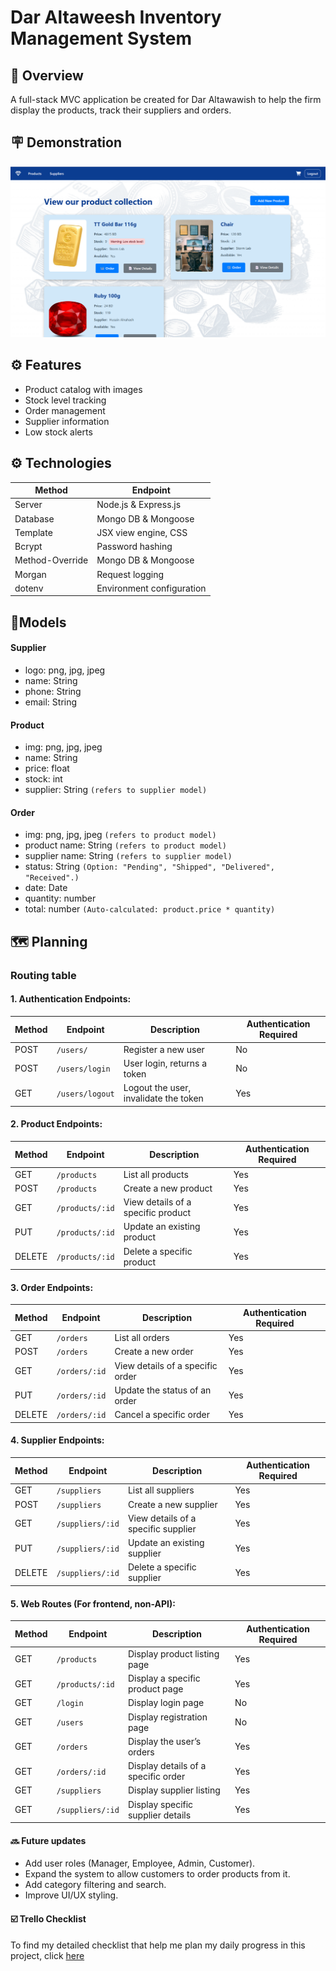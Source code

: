 # Dar Altaweesh Inventory Management System

## 📜 Overview

A full-stack MVC application be created for Dar Altawawish to help the firm display the products, track their suppliers and orders.

## 🪧 Demonstration

![Alt text](./public/images/Demo1.png)

## ⚙️ Features

- Product catalog with images
- Stock level tracking
- Order management
- Supplier information
- Low stock alerts

## ⚙️ Technologies

| Method           | Endpoint                   | 
|------------------|----------------------------|
| Server           | Node.js & Express.js       | 
| Database         | Mongo DB & Mongoose        | 
| Template         | JSX view engine, CSS       |
| Bcrypt           | Password hashing           | 
| Method-Override  | Mongo DB & Mongoose        | 
| Morgan           | Request logging            | 
| dotenv           | Environment configuration  |

## 🔌Models

#### Supplier

- logo: png, jpg, jpeg
- name: String
- phone: String
- email: String

#### Product

- img: png, jpg, jpeg
- name: String
- price: float
- stock: int
- supplier: String `(refers to supplier model)`

#### Order

- img: png, jpg, jpeg `(refers to product model)`
- product name: String `(refers to product model)`
- supplier name: String `(refers to supplier model)`
- status: String `(Option: "Pending", "Shipped", "Delivered", "Received".)`
- date: Date
- quantity: number
- total: number `(Auto-calculated: product.price * quantity)`


## 🗺️ Planning

### Routing table

#### 1. Authentication Endpoints:

| Method | Endpoint               | Description                              | Authentication Required |
|--------|------------------------|------------------------------------------|-------------------------|
| POST   | `/users/`              | Register a new user                      | No                      |
| POST   | `/users/login`         | User login, returns a token              | No                      |
| GET    | `/users/logout`        | Logout the user, invalidate the token    | Yes                     |


#### 2. Product Endpoints:

| Method | Endpoint               | Description                              | Authentication Required |
|--------|------------------------|------------------------------------------|-------------------------|
| GET    | `/products`            | List all products                        | Yes                     |
| POST   | `/products`            | Create a new product                     | Yes                     |
| GET    | `/products/:id`        | View details of a specific product       | Yes                     |
| PUT    | `/products/:id`        | Update an existing product               | Yes                     |
| DELETE | `/products/:id`        | Delete a specific product                | Yes                     |


#### 3. Order Endpoints:

| Method | Endpoint              | Description                               | Authentication Required |
|--------|-----------------------|-------------------------------------------|-------------------------|
| GET    | `/orders`             | List all orders                           | Yes                     |
| POST   | `/orders`             | Create a new order                        | Yes                     |
| GET    | `/orders/:id`         | View details of a specific order          | Yes                     |
| PUT    | `/orders/:id`         | Update the status of an order             | Yes                     |
| DELETE | `/orders/:id`         | Cancel a specific order                   | Yes                     |


#### 4. Supplier Endpoints:

| Method | Endpoint              | Description                               | Authentication Required |
|--------|-----------------------|-------------------------------------------|-------------------------|
| GET    | `/suppliers`          | List all suppliers                        | Yes                     |
| POST   | `/suppliers`          | Create a new supplier                     | Yes                     |
| GET    | `/suppliers/:id`      | View details of a specific supplier       | Yes                     |
| PUT    | `/suppliers/:id`      | Update an existing supplier               | Yes                     |
| DELETE | `/suppliers/:id`      | Delete a specific supplier                | Yes                     |


#### 5. Web Routes (For frontend, non-API):

| Method | Endpoint              | Description                               | Authentication Required |
|--------|-----------------------|-------------------------------------------|-------------------------|
| GET    | `/products`           | Display product listing page              | Yes                     |
| GET    | `/products/:id`       | Display a specific product page           | Yes                     |
| GET    | `/login`              | Display login page                        | No                      |
| GET    | `/users`              | Display registration page                 | No                      |
| GET    | `/orders`             | Display the user’s orders                 | Yes                     |
| GET    | `/orders/:id`         | Display details of a specific order       | Yes                     |
| GET    | `/suppliers`          | Display supplier listing                  | Yes                     |
| GET    | `/suppliers/:id`      | Display specific supplier details         | Yes                     |

#### 🔜 Future updates

- Add user roles (Manager, Employee, Admin, Customer).
- Expand the system to allow customers to order products from it.
- Add category filtering and search.
- Improve UI/UX styling.


#### ☑️ Trello Checklist

To find my detailed checklist that help me plan my daily progress in this project, click [here](https://trello.com/b/a2DOcAiJ/project-2-inventory-system-planner)
